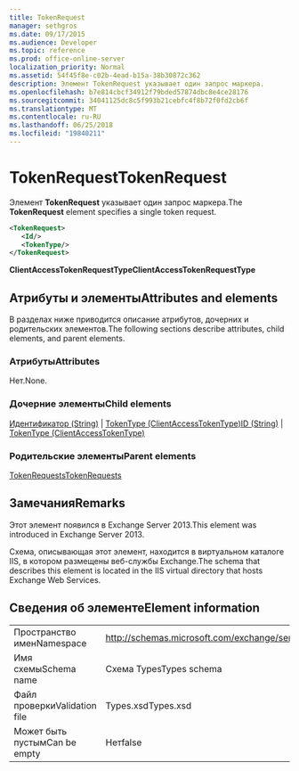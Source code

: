 ```yaml
---
title: TokenRequest
manager: sethgros
ms.date: 09/17/2015
ms.audience: Developer
ms.topic: reference
ms.prod: office-online-server
localization_priority: Normal
ms.assetid: 54f45f8e-c02b-4ead-b15a-38b30872c362
description: Элемент TokenRequest указывает один запрос маркера.
ms.openlocfilehash: b7e814cbcf34912f79bded57874dbc8e4ce28176
ms.sourcegitcommit: 34041125dc8c5f993b21cebfc4f8b72f0fd2cb6f
ms.translationtype: MT
ms.contentlocale: ru-RU
ms.lasthandoff: 06/25/2018
ms.locfileid: "19840211"
---
```

# <a name="tokenrequest"></a><span data-ttu-id="81743-103">TokenRequest</span><span class="sxs-lookup"><span data-stu-id="81743-103">TokenRequest</span></span>

<span data-ttu-id="81743-104">Элемент **TokenRequest** указывает один запрос маркера.</span><span class="sxs-lookup"><span data-stu-id="81743-104">The **TokenRequest** element specifies a single token request.</span></span> 
  
```XML
<TokenRequest>
   <Id/>
   <TokenType/>
</TokenRequest>
```

 <span data-ttu-id="81743-105">**ClientAccessTokenRequestType**</span><span class="sxs-lookup"><span data-stu-id="81743-105">**ClientAccessTokenRequestType**</span></span>
## <a name="attributes-and-elements"></a><span data-ttu-id="81743-106">Атрибуты и элементы</span><span class="sxs-lookup"><span data-stu-id="81743-106">Attributes and elements</span></span>

<span data-ttu-id="81743-107">В разделах ниже приводится описание атрибутов, дочерних и родительских элементов.</span><span class="sxs-lookup"><span data-stu-id="81743-107">The following sections describe attributes, child elements, and parent elements.</span></span>
  
### <a name="attributes"></a><span data-ttu-id="81743-108">Атрибуты</span><span class="sxs-lookup"><span data-stu-id="81743-108">Attributes</span></span>

<span data-ttu-id="81743-109">Нет.</span><span class="sxs-lookup"><span data-stu-id="81743-109">None.</span></span>
  
### <a name="child-elements"></a><span data-ttu-id="81743-110">Дочерние элементы</span><span class="sxs-lookup"><span data-stu-id="81743-110">Child elements</span></span>

<span data-ttu-id="81743-111">[Идентификатор (String)](id-string.md) | [TokenType (ClientAccessTokenType)](tokentype-clientaccesstokentype.md)</span><span class="sxs-lookup"><span data-stu-id="81743-111">[ID (String)](id-string.md) | [TokenType (ClientAccessTokenType)](tokentype-clientaccesstokentype.md)</span></span>
  
### <a name="parent-elements"></a><span data-ttu-id="81743-112">Родительские элементы</span><span class="sxs-lookup"><span data-stu-id="81743-112">Parent elements</span></span>

[<span data-ttu-id="81743-113">TokenRequests</span><span class="sxs-lookup"><span data-stu-id="81743-113">TokenRequests</span></span>](tokenrequests.md)
  
## <a name="remarks"></a><span data-ttu-id="81743-114">Замечания</span><span class="sxs-lookup"><span data-stu-id="81743-114">Remarks</span></span>

<span data-ttu-id="81743-115">Этот элемент появился в Exchange Server 2013.</span><span class="sxs-lookup"><span data-stu-id="81743-115">This element was introduced in Exchange Server 2013.</span></span>
  
<span data-ttu-id="81743-116">Схема, описывающая этот элемент, находится в виртуальном каталоге IIS, в котором размещены веб-службы Exchange.</span><span class="sxs-lookup"><span data-stu-id="81743-116">The schema that describes this element is located in the IIS virtual directory that hosts Exchange Web Services.</span></span>
  
## <a name="element-information"></a><span data-ttu-id="81743-117">Сведения об элементе</span><span class="sxs-lookup"><span data-stu-id="81743-117">Element information</span></span>

|||
|:-----|:-----|
|<span data-ttu-id="81743-118">Пространство имен</span><span class="sxs-lookup"><span data-stu-id="81743-118">Namespace</span></span>  <br/> |http://schemas.microsoft.com/exchange/services/2006/types  <br/> |
|<span data-ttu-id="81743-119">Имя схемы</span><span class="sxs-lookup"><span data-stu-id="81743-119">Schema name</span></span>  <br/> |<span data-ttu-id="81743-120">Схема Types</span><span class="sxs-lookup"><span data-stu-id="81743-120">Types schema</span></span>  <br/> |
|<span data-ttu-id="81743-121">Файл проверки</span><span class="sxs-lookup"><span data-stu-id="81743-121">Validation file</span></span>  <br/> |<span data-ttu-id="81743-122">Types.xsd</span><span class="sxs-lookup"><span data-stu-id="81743-122">Types.xsd</span></span>  <br/> |
|<span data-ttu-id="81743-123">Может быть пустым</span><span class="sxs-lookup"><span data-stu-id="81743-123">Can be empty</span></span>  <br/> |<span data-ttu-id="81743-124">Нет</span><span class="sxs-lookup"><span data-stu-id="81743-124">false</span></span>  <br/> |
   

